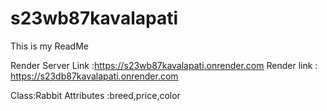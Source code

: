 # s23wb87kavalapati
This is my ReadMe


Render Server Link :https://s23wb87kavalapati.onrender.com
Render link : https://s23db87kavalapati.onrender.com


Class:Rabbit
Attributes :breed,price,color
